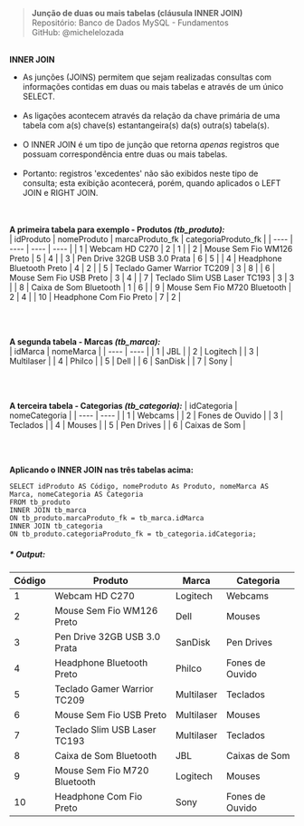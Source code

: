 > **Junção de duas ou mais tabelas (cláusula INNER JOIN)**     
> Repositório: Banco de Dados MySQL - Fundamentos    
> GitHub: @michelelozada
&nbsp;
     
&nbsp;  
**INNER JOIN**  
- As junções (JOINS) permitem que sejam realizadas consultas com informações contidas em duas ou mais tabelas e através de um único SELECT.  
&nbsp;  
- As ligações acontecem através da relação da chave primária de uma tabela com a(s) chave(s) estantangeira(s) da(s) outra(s) tabela(s).  
&nbsp;  
- O INNER JOIN é um tipo de junção que retorna *apenas* registros que possuam correspondência entre duas ou mais tabelas.  
&nbsp;  
- Portanto: registros 'excedentes' não são exibidos neste tipo de consulta; esta exibição acontecerá, porém, quando aplicados o LEFT JOIN e RIGHT JOIN.  
&nbsp;
     
&nbsp;  
**A primeira tabela para exemplo - Produtos *(tb_produto):***  
| idProduto	 | nomeProduto			        | marcaProduto_fk	| categoriaProduto_fk |
| ----	     | ----			                | ----	            | ----                |
| 1	         | Webcam HD C270				| 2	                | 1                   |
| 2	         | Mouse Sem Fio WM126 Preto	| 5	                | 4                   |
| 3	         | Pen Drive 32GB USB 3.0 Prata | 6	                | 5                   |
| 4	         | Headphone Bluetooth Preto	| 4	                | 2                   |
| 5	         | Teclado Gamer Warrior TC209	| 3	                | 8                   |
| 6	         | Mouse Sem Fio USB Preto	    | 3	                | 4                   |
| 7	         | Teclado Slim USB Laser TC193	| 3	                | 3                   |
| 8	         | Caixa de Som Bluetooth	    | 1	                | 6                   |
| 9	         | Mouse Sem Fio M720 Bluetooth	| 2	                | 4                   |
| 10         | Headphone Com Fio Preto	    | 7	                | 2                   |

&nbsp; 

&nbsp;  
**A segunda tabela - Marcas *(tb_marca):***  
| idMarca | nomeMarca  | 
| ----	  | ----       |
| 1	      | JBL        |
| 2	      | Logitech   |
| 3	      | Multilaser |
| 4	      | Philco     |
| 5	      | Dell       |
| 6	      | SanDisk    |
| 7	      | Sony       |

&nbsp;

&nbsp;  
**A terceira tabela - Categorias *(tb_categoria):*** 
| idCategoria | nomeCategoria	| 
| ----	      | ----            |
| 1	          | Webcams		    |
| 2	          | Fones de Ouvido |
| 3	          | Teclados        |
| 4	          | Mouses          |
| 5	          | Pen Drives      |
| 6           | Caixas de Som   |

&nbsp;

&nbsp;  
**Aplicando o INNER JOIN nas três tabelas acima:**   
```mysql
SELECT idProduto AS Código, nomeProduto As Produto, nomeMarca AS Marca, nomeCategoria AS Categoria
FROM tb_produto
INNER JOIN tb_marca
ON tb_produto.marcaProduto_fk = tb_marca.idMarca
INNER JOIN tb_categoria 
ON tb_produto.categoriaProduto_fk = tb_categoria.idCategoria;
```
##### * Output:
| Código | Produto                      |  Marca     | Categoria       |
| ----	 | ----                         | ----	     | ----            |
| 1	     | Webcam HD C270	            | Logitech   | Webcams         |
| 2	     | Mouse Sem Fio WM126 Preto	| Dell       | Mouses          |
| 3	     | Pen Drive 32GB USB 3.0 Prata | SanDisk    | Pen Drives      |
| 4	     | Headphone Bluetooth Preto	| Philco	 | Fones de Ouvido |
| 5	     | Teclado Gamer Warrior TC209  | Multilaser | Teclados        |
| 6	     | Mouse Sem Fio USB Preto	    | Multilaser | Mouses          |
| 7	     | Teclado Slim USB Laser TC193 | Multilaser | Teclados        |
| 8	     | Caixa de Som Bluetooth	    | JBL	     | Caixas de Som   |
| 9	     | Mouse Sem Fio M720 Bluetooth | Logitech	 | Mouses          |
|10	     | Headphone Com Fio Preto	    | Sony	     | Fones de Ouvido |